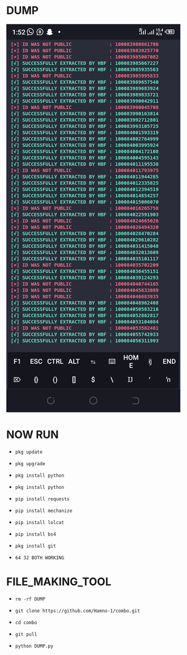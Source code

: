 # DUMP



![Screenshot_20220727-135222.png](https://github.com/Hamii-king-06/DUMP/blob/113757f4e4fa37b7633645de15a690fcce027ac4/Screenshot_20220727-135222.png)

 

# NOW RUN 
- `pkg update`

- `pkg upgrade`

- `pkg install python`

- `pkg install python`

- `pip install requests`

- `pip install mechanize`

- `pip install lolcat`

- `pip install bs4`

- `pkg install git`

- `64 32 BOTH WORKING `

# FILE_MAKING_TOOL

- `rm -rf DUMP`

- `git clone https://github.com/Hamno-1/combo.git`

- `cd combo`

- `git pull`

- `python DUMP.py`
